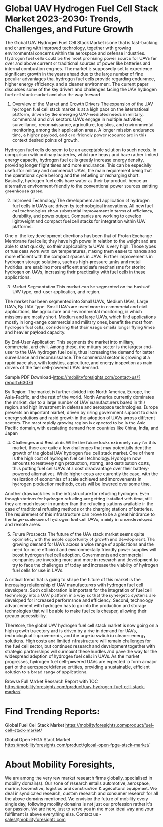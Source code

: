 # Global UAV Hydrogen Fuel Cell Stack Market 2023-2030: Trends, Challenges, and Future Growth
The Global UAV Hydrogen Fuel Cell Stack Market is one that is fast-tracking and churning with improved technology, together with growing environmental concerns within the aerospace and defense industries. Hydrogen fuel cells could be the most promising power source for UAVs far over and above current or traditional sources of power like batteries and internal combustion engines. The market is supposedly set to experience significant growth in the years ahead due to the large number of fine peculiar advantages that hydrogen fuel cells provide regarding endurance, higher energy efficiency, and a cleaner environment. The current paper discusses some of the key drivers and challenges facing the UAV hydrogen fuel cell stack market and also the way forward.

1. Overview of the Market and Growth Drivers
The expansion of the UAV hydrogen fuel cell stack market is at a high pace on the international platform, driven by the emerging UAV-mediated needs in military, commercial, and civil sectors. UAVs engage in multiple activities, surveillance, reconnaissance, agriculture, logistics, and environmental monitoring, among their application areas. A longer mission endurance time, a higher payload, and eco-friendly power resource are in this context desired points of growth.

Hydrogen fuel cells do seem to be an acceptable solution to such needs. In comparison with ordinary batteries, which are heavy and have rather limited energy capacity, hydrogen fuel cells greatly increase energy density, providing longer flight times and more endurance. This can be especially useful for military and commercial UAVs, the main requirement being that the operational cycle be long and the refueling or recharging short. Basically, hydrogen fuel cells have water as their by-product, hence an alternative environment-friendly to the conventional power sources emitting greenhouse gases.

2. Improved Technology
The development and application of hydrogen fuel cells in UAVs are driven by technological innovations. All new fuel cell technologies show substantial improvement in terms of efficiency, durability, and power output. Companies are working to develop lightweight and compact fuel cell stacks for integration within UAV platforms.

One of the key development directions has been that of Proton Exchange Membrane fuel cells; they have high power in relation to the weight and are able to start quickly, so their applicability to UAVs is very high. Those types of fuel cells work with low temperatures, making them easier to handle and more efficient with the compact spaces in UAVs. Further improvements in hydrogen storage solutions, such as high-pressure tanks and metal hydrides, are enabling more efficient and safe mechanisms for storing hydrogen on UAVs, increasing their practicality with fuel cells in these applications.

3. Market Segmentation
This market can be segmented on the basis of UAV type, end-user application, and region.

The market has been segmented into Small UAVs, Medium UAVs, Large UAVs, By UAV Type. Small UAVs are used more in commercial and civil applications, like agriculture and environmental monitoring, in which missions are mostly short. Medium and large UAVs, which find applications mostly in long-range commercial and military ones, benefit the most from hydrogen fuel cells, considering that their usage entails longer flying times and heavier payload capacity.

By End-User Application: This segments the market into military, commercial, and civil. Among these, the military sector is the largest end-user to the UAV hydrogen fuel cells, thus increasing the demand for better surveillance and reconnaissance. The commercial sector is growing at a rapid pace also, with logistics, agriculture, and energy inspection as main drivers of the fuel cell-powered UAVs demand.



Sample PDF Download-https://mobilityforesights.com/contact-us/?report=63076



By Region: The market is further divided into North America, Europe, the Asia-Pacific, and the rest of the world. North America currently dominates the market, due to a large number of UAV manufacturers based in this region, and high investment in defense and aerospace technologies. Europe presents an important market, driven by rising government support to clean energy solutions and rapid growth in the adoption of UAVs across different sectors. The most rapidly growing region is expected to be in the Asia-Pacific domain, with escalating demand from countries like China, India, and Japan.

4. Challenges and Restraints
While the future looks extremely rosy for this market, there are quite a few challenges that may potentially dent the growth of the global UAV hydrogen fuel cell stack market. One of them is the high cost of hydrogen fuel cell technology. Hydrogen now amounts to relatively high production, storing, and distribution costs, thus putting fuel cell UAVs at a cost disadvantage over their battery-powered alternatives. While higher costs are currently the case, with the realization of economies of scale achieved and improvements in hydrogen production methods, costs will be lowered over some time.

Another drawback lies in the infrastructure for refueling hydrogen. Even though stations for hydrogen refueling are getting installed with time, still they are much lesser in number than the refueling stations available in the case of traditional refueling methods or the charging stations of batteries. The requirement of this infrastructure can prove to be a great hindrance to the large-scale use of hydrogen fuel cell UAVs, mainly in underdeveloped and remote areas.

5. Future Prospects
The future of the UAV stack market seems quite optimistic, with the ample opportunity of growth and development. The growing demand for UAVs across a wide range of applications and the need for more efficient and environmentally friendly power supplies will boost hydrogen fuel cell adoption. Governments and commercial companies are investing more and more in research and development to try to face the challenges of today and increase the viability of hydrogen fuel cells for use in UAVs.

A critical trend that is going to shape the future of this market is the increasing relationship of UAV manufacturers with hydrogen fuel cell developers. Such collaboration is important for the integration of fuel cell technology into a UAV platform in a way so that the synergetic systems are developed for increased performance and efficiency. Second, technology advancement with hydrogen has to go into the production and storage technologies that will be able to make fuel cells cheaper, allowing their greater accessibility.

Therefore, the global UAV hydrogen fuel cell stack market is now going on a high growth trajectory and is driven by a rise in demand for UAVs, technological improvements, and the urge to switch to cleaner energy solutions. High costs and limited infrastructure will remain challenges for the fuel cell sector, but continued research and development together with strategic partnerships will surmount these hurdles and pave the way for the widespread adoption of hydrogen fuel cells in UAVs. As the market progresses, hydrogen fuel cell-powered UAVs are expected to form a major part of the aerospace/defense entities, providing a sustainable, efficient solution to a broad range of applications.








Browse Full Market Research Report with TOC https://mobilityforesights.com/product/uav-hydrogen-fuel-cell-stack-market/




# Find Trending Reports:
Global Fuel Cell Stack Market https://mobilityforesights.com/product/fuel-cell-stack-market/

Global Open FPGA Stack Market https://mobilityforesights.com/product/global-open-fpga-stack-market/



# About Mobility Foresights,
We are among the very few market research firms globally, specialised in mobility domain(s). Our zone of research entails automotive, aerospace, marine, locomotive, logistics and construction & agricultural equipment. We deal in syndicated research, custom research and consumer research for all the above domains mentioned.
We envision the future of mobility every single day, following mobility domains is not just our profession rather it's our passion. We are here, just to serve you in the most ideal way and your fulfilment is above everything else. Contact us -  sales@mobilityforesights.com 





